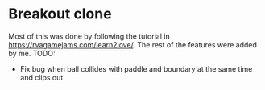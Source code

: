 # Breakout clone

Most of this was done by following the tutorial in https://rvagamejams.com/learn2love/. The rest of the features were added by me. TODO:
- Fix bug when ball collides with paddle and boundary at the same time and clips out.
